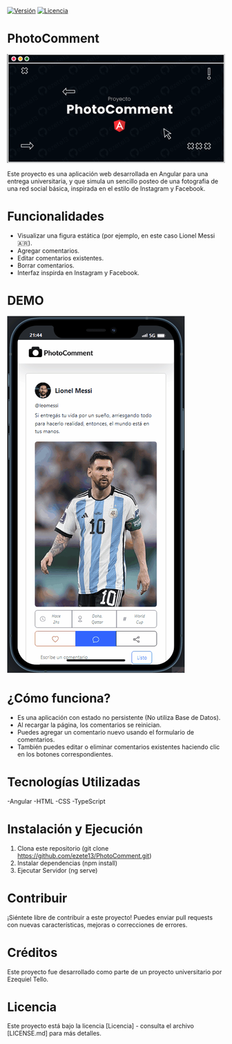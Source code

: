 [![Versión](https://img.shields.io/badge/Versión-1.0.0-brightgreen)](https://github.com/tu-usuario/tu-proyecto)
[![Licencia](https://img.shields.io/badge/Licencia-MIT-blue)](https://github.com/tu-usuario/tu-proyecto/blob/main/LICENSE)

# PhotoComment

![PhotoComment Banner](.media/banner.png)

Este proyecto es una aplicación web desarrollada en Angular para una entrega universitaria, y que simula un sencillo posteo de una fotografia de una red social básica, inspirada en el estilo de Instagram y Facebook. 


# Funcionalidades

- Visualizar una figura estática (por ejemplo, en este caso Lionel Messi 🇦🇷).
- Agregar comentarios.
- Editar comentarios existentes.
- Borrar comentarios.
- Interfaz inspirda en Instagram y Facebook.

# DEMO

![PhotoComment Demo](.media/demo.gif)

# ¿Cómo funciona?

- Es una aplicación con estado no persistente (No utiliza Base de Datos).
- Al recargar la página, los comentarios se reinician.
- Puedes agregar un comentario nuevo usando el formulario de comentarios.
- También puedes editar o eliminar comentarios existentes haciendo clic en los botones correspondientes.

# Tecnologías Utilizadas

-Angular
-HTML
-CSS
-TypeScript

# Instalación y Ejecución

1. Clona este repositorio (git clone https://github.com/ezete13/PhotoComment.git)
2. Instalar dependencias (npm install)
3. Ejecutar Servidor (ng serve)

# Contribuir
¡Siéntete libre de contribuir a este proyecto! Puedes enviar pull requests con nuevas características, mejoras o correcciones de errores.

# Créditos
Este proyecto fue desarrollado como parte de un proyecto universitario por Ezequiel Tello.

# Licencia
Este proyecto está bajo la licencia [Licencia] - consulta el archivo [LICENSE.md] para más detalles.

